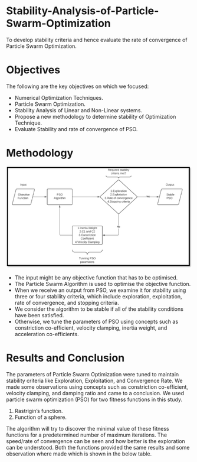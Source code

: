 # Stability-Analysis-of-Particle-Swarm-Optimization
To develop stability criteria and hence evaluate the rate of convergence of Particle Swarm Optimization.
# Objectives
The following are the key objectives on which we focused:
- Numerical Optimization Techniques.
- Particle Swarm Optimization. 
- Stability Analysis of Linear and Non-Linear systems.
- Propose a new methodology to determine stability of Optimization Technique.
- Evaluate Stability and rate of convergence of PSO.
# Methodology
![image](/Images/Picture1.png)
- The input might be any objective function that has to be optimised. 
- The Particle Swarm Algorithm is used to optimise the objective function. 
- When we receive an output from PSO, we examine it for stability using three or four stability criteria, which include exploration, exploitation, rate of convergence,     and stopping criteria.
- We consider the algorithm to be stable if all of the stability conditions have been satisfied. 
- Otherwise, we tune the parameters of PSO using concepts such as constriction co-efficient, velocity clamping, inertia weight, and acceleration co-efficients.
# Results and Conclusion
The parameters of Particle Swarm Optimization were tuned to maintain stability criteria like Exploration, Exploitation, and Convergence Rate. We made some observations using concepts such as constriction co-efficient, velocity clamping, and damping ratio and came to a conclusion. We used particle swarm optimization (PSO) for two fitness functions in this study.
1. Rastrigin’s function.
2. Function of a sphere.<br />

The algorithm will try to discover the minimal value of these fitness functions for a predetermined number of maximum iterations. The speed/rate of convergence can be seen and how better is the exploration can be understood. Both the functions provided the same results and some observation where made which is shown in the below table.

